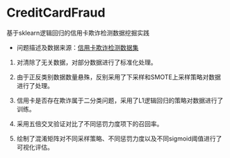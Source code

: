 # CreditCardFraud
基于sklearn逻辑回归的信用卡欺诈检测数据挖掘实践

- 问题描述及数据来源：[信用卡欺诈检测数据集](https://www.kesci.com/home/dataset/5b56a592fc7e9000103c0442)

1. 对清除了无关数据，对部分数据进行了标准化处理。

2. 由于正反类别数据数量悬殊，反别采用了下采样和SMOTE上采样策略对数据进行了处理。

3. 信用卡是否存在欺诈属于二分类问题，采用了L1逻辑回归的策略对数据进行了训练。

4. 采用五倍交叉验证对比了不同惩罚力度项下的召回率。

5. 绘制了混淆矩阵对不同采样策略、不同惩罚力度以及不同sigmoid阈值进行了可视化评估。

